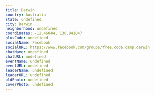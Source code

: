 ```yaml
---
title: Darwin
country: Australia
state: undefined
city: Darwin
neighborhood: undefined
coordinates: -12.46044, 130.841047
plusCode: undefined
socialName: Facebook
socialURL: https://www.facebook.com/groups/free.code.camp.darwin
chatName: undefined
chatURL: undefined
eventName: undefined
eventURL: undefined
leaderName: undefined
leaderURL: undefined
oldPhoto: undefined
coverPhoto: undefined
---
```

